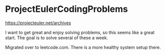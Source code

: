 # ProjectEulerCodingProblems
https://projecteuler.net/archives

I want to get great and enjoy solving problems, so this seems like a great start. The goal is to solve several of these a week.

Migrated over to leetcode.com. There is a more healthy system setup there.
